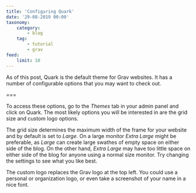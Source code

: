 ```yaml
---
title: 'Configuring Quark'
date: '29-08-2019 00:00'
taxonomy:
    category:
        - blog
    tag:
        - tutorial
        - grav
feed:
    limit: 10
---
```


As of this post, Quark is the default theme for Grav websites. It has a number of configurable options that you may want to check out.

===

To access these options, go to the _Themes_ tab in your admin panel and click on Quark. The most likely options you will be interested in are the grid size and custom logo options.

The grid size determines the maximum width of the frame for your website and by default is set to _Large_. On a large monitor _Extra Large_ might be preferable, as _Large_ can create large swathes of empty space on either side of the blog. On the other hand, _Extra Large_ may have too little space on either side of the blog for anyone using a normal size monitor. Try changing the settings to see what you like best.

The custom logo replaces the Grav logo at the top left. You could use a personal or organization logo, or even take a screenshot of your name in a nice font.